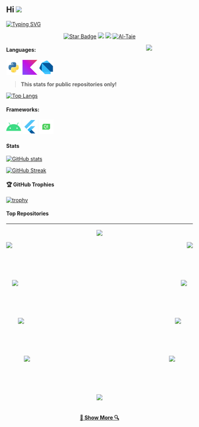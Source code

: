 
<!--
**Al-Taie/Al-Taie** is a ✨ _special_ ✨ repository because its `README.md` (this file) appears on your GitHub profile.
Here are some ideas to get you started:

- 🔭 I’m currently working on ...
- 🌱 I’m currently learning ...
- 👯 I’m looking to collaborate on ...
- 🤔 I’m looking for help with ...
- 💬 Ask me about ...
- 📫 How to reach me: ...
- 😄 Pronouns: ...
- ⚡ Fun fact: ...
-->

<h2> Hi <a href="#"><img src="https://media.giphy.com/media/mGcNjsfWAjY5AEZNw6/giphy.gif" width="50"></a></h2>

[![Typing SVG](http://readme-typing-svg.herokuapp.com?font=Fira+Code&size=22&duration=2500&color=DD6387&center=true&vCenter=true&multiline=true&width=440&height=120&lines=I'm+Ahmed+Al-Taie+%F0%9F%8C%B8;Android+Developer+Using+Kotlin;Desktop+Developer+Using+Python;+++++)](#)
<!-- (https://git.io/typing-svg) -->
<p align="center">
    <!--a href="#"><img src="https://img.shields.io/badge/twitter-%231FA1F1?style=flat&logo=twitter&logoColor=white"/></a>
    <a href="#"><img src="https://img.shields.io/badge/youtube-%23FF0000?style=flat&logo=youtube&logoColor=white"/></a-->
    <a href="#"><img src="https://img.shields.io/static/v1?label=%F0%9F%8C%9F&message=If%20Useful&style=style=flat&color=E4415F" alt="Star Badge"/></a>
    <a href="https://www.linkedin.com/in/ahmedmones"><img src="https://img.shields.io/badge/linkedin-%23E4415F?style=flat&logo=linkedin&logoColor=white"/></a>
    <a href="https://www.instagram.com/9_Tay"><img src="https://img.shields.io/badge/instagram-%23E4415F?style=flat&logo=instagram&logoColor=white"/></a>
    <a href="#"><img src="https://komarev.com/ghpvc/?username=Al-Taie&logo=GitHub&label=Profile%20visits&color=E4415F&logoColor=white&style=flat" alt="Al-Taie" /></a>
</p>

  <a href="#"><img src="https://images.weserv.nl/?url=avatars.githubusercontent.com/u/68463985?v=4&fit=cover&mask=circle" align="right" width="25%" /></a>

  
<!-- - 🔭 I'm a programmer
- 🔍 I have 1 Python Module right now:
  - Quick-Mailer ([Pypi](https://pypi.org/project/quick-mailer), [Github](https://github.com/Al-Taie/quick-mailer)) -->

#### Languages:

<code><img height="40" src="https://raw.githubusercontent.com/github/explore/80688e429a7d4ef2fca1e82350fe8e3517d3494d/topics/python/python.png"></code>
<code><img height="40" src="https://raw.githubusercontent.com/github/explore/80688e429a7d4ef2fca1e82350fe8e3517d3494d/topics/kotlin/kotlin.png"></code>
<code><img height="40" src="https://raw.githubusercontent.com/github/explore/80688e429a7d4ef2fca1e82350fe8e3517d3494d/topics/dart/dart.png"></code>

> **This stats for public repositories only!**

[![Top Langs](https://github-readme-stats.vercel.app/api/top-langs/?username=Al-Taie&layout=compact&langs_count=04&theme=dracula&hide_border=true)](#)

#### Frameworks:
<code><img height="40" src="https://raw.githubusercontent.com/github/explore/80688e429a7d4ef2fca1e82350fe8e3517d3494d/topics/android/android.png"></code>
<code><img height="40" src="https://raw.githubusercontent.com/github/explore/cebd63002168a05a6a642f309227eefeccd92950/topics/flutter/flutter.png"></code>
<code><img height="40" src="https://raw.githubusercontent.com/github/explore/80688e429a7d4ef2fca1e82350fe8e3517d3494d/topics/qt/qt.png"></code>


#### Stats

[![GitHub stats](https://github-readme-stats.vercel.app/api?username=Al-Taie&show_icons=true&hide_rank=true&count_private=true&theme=dracula&include_all_commits=true&icon_color=F8D865&hide_border=true)](#)

[![GitHub Streak](http://github-readme-streak-stats.herokuapp.com?user=Al-Taie&theme=dracula&hide_border=true&date_format=%5BY%20%5DM%20j)](#)

#### 🏆 GitHub Trophies

[![trophy](https://github-profile-trophy.vercel.app/?username=Al-Taie&theme=dracula&column=7&icon_color=F8D866&hide_border=true)](#)


#### Top Repositories

<!-- [![Readme Card](https://github-readme-stats.vercel.app/api/pin/?username=Al-Taie&repo=MoviesApp&theme=dracula&icon_color=F8D866&border_color=E4415F&border_radius=10)](https://github.com/Al-Taie/MoviesApp)
[![Readme Card](https://github-readme-stats.vercel.app/api/pin/?username=Al-Taie&repo=SuperHero&theme=dracula&icon_color=F8D866&border_color=E4415F&border_radius=10)](https://github.com/Al-Taie/SuperHero)
[![Readme Card](https://github-readme-stats.vercel.app/api/pin/?username=Al-Taie&repo=TriviaGame&theme=dracula&icon_color=F8D866&border_color=E4415F&border_radius=10)](https://github.com/Al-Taie/TriviaGame)
[![Readme Card](https://github-readme-stats.vercel.app/api/pin/?username=Al-Taie&repo=Covid19Vaccine&theme=dracula&icon_color=F8D866&border_color=E4415F&border_radius=10)](https://github.com/Al-Taie/Covid19Vaccine)
[![Readme Card](https://github-readme-stats.vercel.app/api/pin/?username=Al-Taie&repo=quick-mailer&theme=dracula&icon_color=F8D866&border_color=E4415F&border_radius=10)](https://github.com/Al-Taie/quick-mailer) -->

<hr>

<div width="100%" align="center">
  <a align="center" href="https://github.com/Al-Taie/CodeSignal" title="CodeSignal Solutions"><img align="center" height="%100" width="%100" src="https://github-readme-stats.vercel.app/api/pin/?username=Al-Taie&repo=CodeSignal&theme=dracula&icon_color=F8D866&border_color=E4415F&border_radius=10"></a>
</div>
<br/>

<div width="100%" align="center">
  <a align="left" href="https://github.com/Al-Taie/Marvel" title="Marvel App"><img align="left" height="115" src="https://github-readme-stats.vercel.app/api/pin/?username=Al-Taie&repo=Marvel&theme=dracula&icon_color=F8D866&border_color=E4415F&border_radius=10"></a>
    <a align="right" href="https://github.com/Al-Taie/MoviesApp" title="Movies App"><img align="right" height="115" src="https://github-readme-stats.vercel.app/api/pin/?username=Al-Taie&repo=MoviesApp&theme=dracula&icon_color=F8D866&border_color=E4415F&border_radius=10"></a>
</div>
<br/><br/><br/><br/><br/><br/>

<div width="100%" align="center">
  <a align="left" href="https://github.com/Al-Taie/KanbanBoard" title="KanbanBoard App"><img align="left" height="115" src="https://github-readme-stats.vercel.app/api/pin/?username=Al-Taie&repo=KanbanBoard&theme=dracula&icon_color=F8D866&border_color=E4415F&border_radius=10"></a>
    <a align="right" href="https://github.com/Al-Taie/SuperHero" title="Super Heros"><img align="right" height="115" src="https://github-readme-stats.vercel.app/api/pin/?username=Al-Taie&repo=SuperHero&theme=dracula&icon_color=F8D866&border_color=E4415F&border_radius=10"></a>
</div>
<br/><br/><br/><br/><br/><br/>

<div width="100%" align="center">
  <a align="left" href="https://github.com/Al-Taie/TriviaGame" title="Trivia Game"><img align="left" height="115" src="https://github-readme-stats.vercel.app/api/pin/?username=Al-Taie&repo=TriviaGame&theme=dracula&icon_color=F8D866&border_color=E4415F&border_radius=10"></a>
    <a align="right" href="https://github.com/Al-Taie/Covid19Vaccine" title="Covid-19 Vaccine"><img align="right" height="115" src="https://github-readme-stats.vercel.app/api/pin/?username=Al-Taie&repo=Covid19Vaccine&theme=dracula&icon_color=F8D866&border_color=E4415F&border_radius=10"></a>
</div>
<br/><br/><br/><br/><br/><br/>
<div width="100%" align="center">
  <a align="left" href="https://github.com/Al-Taie/Notes" title="Notes App"><img align="left" height="115" src="https://github-readme-stats.vercel.app/api/pin/?username=Al-Taie&repo=Notes&theme=dracula&icon_color=F8D866&border_color=E4415F&border_radius=10"></a>
  <a align="right" href="https://github.com/Al-Taie/SpendingTracker" title="Spending Tracker App"><img align="right" height="115" src="https://github-readme-stats.vercel.app/api/pin/?username=Al-Taie&repo=SpendingTracker&theme=dracula&icon_color=F8D866&border_color=E4415F&border_radius=10"></a>
</div>
<br/><br/><br/><br/><br/><br/>
<div width="100%" align="center">
  <a align="center" href="https://github.com/Al-Taie/quick-mailer" title="Quick-Mailer Module"><img align="center" height="%100" width="%100" src="https://github-readme-stats.vercel.app/api/pin/?username=Al-Taie&repo=quick-mailer&theme=dracula&icon_color=F8D866&border_color=E4415F&border_radius=10"></a>

</div>
<br/>

<h4 align="center">
  <a href="https://github.com/Al-Taie?tab=repositories" title="Show Repositories">🔎 Show More 🔍</a>
</h4>





